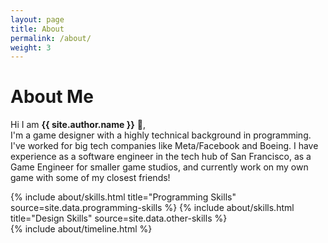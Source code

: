 ```yaml
---
layout: page
title: About
permalink: /about/
weight: 3
---
```


# **About Me**

Hi I am **{{ site.author.name }}** :wave:,<br>
I'm a game designer with a highly technical background in programming. I've worked for big tech companies like Meta/Facebook and Boeing. I have experience as a software engineer in the tech hub of San Francisco, as a Game Engineer for smaller game studios, and currently work on my own game with some of my closest friends!

<div class="row">
{% include about/skills.html title="Programming Skills" source=site.data.programming-skills %}
{% include about/skills.html title="Design Skills" source=site.data.other-skills %}
</div>

<div class="row">
{% include about/timeline.html %}
</div>
